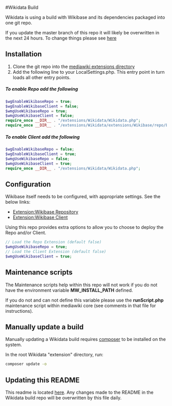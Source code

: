 #Wikidata Build

Wikidata is using a build with Wikibase and its dependencies packaged into one git repo.

If you update the master branch of this repo it will likely be overwritten in the next 24 hours. To change things please see [here](https://github.com/wmde/WikidataBuilder/blob/master/build_config/Wikidata_master)

## Installation

1. Clone the git repo into the [mediawiki extensions directory](https://git.wikimedia.org/summary/mediawiki%2Fextensions%2FWikidata)
2. Add the following line to your LocalSettings.php. This entry point in turn loads all other entry points.

##### To enable Repo add the following

```php
$wgEnableWikibaseRepo = true;
$wgEnableWikibaseClient = false;
$wmgUseWikibaseRepo = true;
$wmgUseWikibaseClient = false;
require_once __DIR__ . "/extensions/Wikidata/Wikidata.php";
require_once __DIR__ . "/extensions/Wikidata/extensions/Wikibase/repo/ExampleSettings.php";
```

##### To enable Client add the following

```php
$wgEnableWikibaseRepo = false;
$wgEnableWikibaseClient = true;
$wmgUseWikibaseRepo = false;
$wmgUseWikibaseClient = true;
require_once __DIR__ . "/extensions/Wikidata/Wikidata.php";
```

## Configuration

Wikibase itself needs to be configured, with appropriate settings. See the below links:

* [Extension:Wikibase Repository](https://www.mediawiki.org/wiki/Extension:Wikibase_Repository)
* [Extension:Wikibase Client](https://www.mediawiki.org/wiki/Extension:Wikibase_Client)

Using this repo provides extra options to allow you to choose to deploy the Repo and/or Client.

```php
// Load the Repo Extension (default false)
$wmgUseWikibaseRepo = true;
// Load the Client Extension (default false)
$wmgUseWikibaseClient = true;
```

## Maintenance scripts

The Maintenance scripts help within this repo will not work if you do not have the environment variable **MW_INSTALL_PATH** defined.

If you do not and can not define this variable please use the **runScript.php** maintenance script within mediawiki core (see comments in that file for instructions).

## Manually update a build

Manually updating a Wikidata build requires [composer](http://getcomposer.org/) to be installed on the system.

In the root Wikidata "extension" directory, run:

```bash
composer update -o
```

## Updating this README

This readme is located [here](https://github.com/wmde/WikidataBuilder/blob/master/build_config/Wikidata_master/build_resources/README.md). Any changes made to the README in the Wikidata build repo will be overwritten by this file daily.
